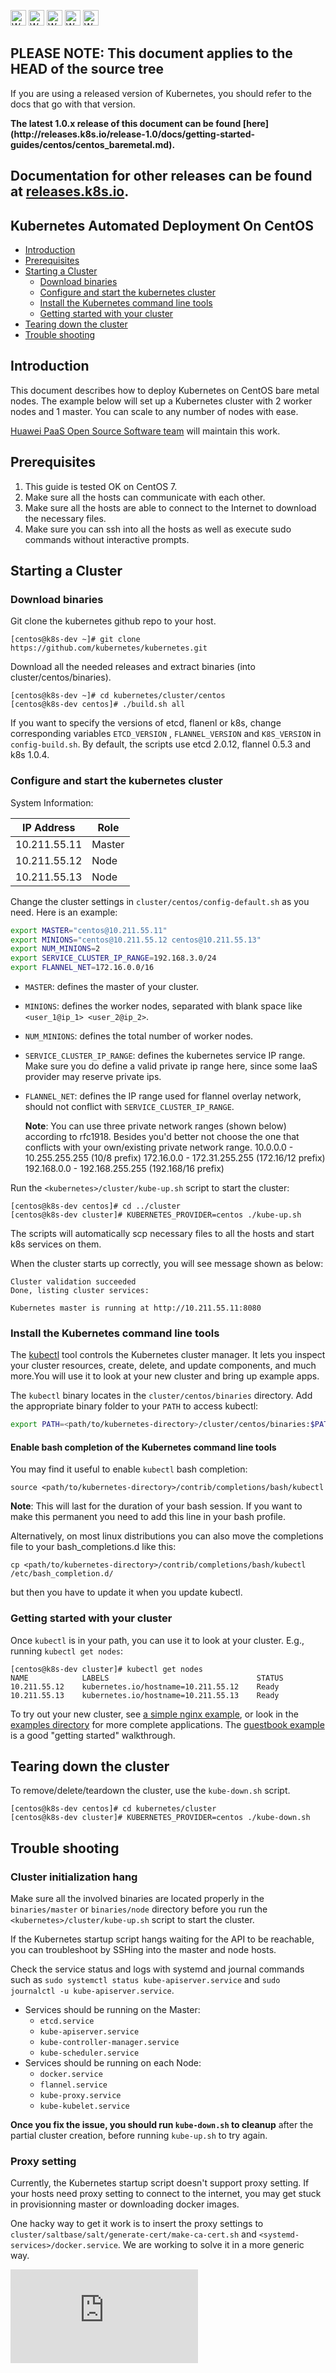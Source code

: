 <!-- BEGIN MUNGE: UNVERSIONED_WARNING -->

<!-- BEGIN STRIP_FOR_RELEASE -->

<img src="http://kubernetes.io/img/warning.png" alt="WARNING"
     width="25" height="25">
<img src="http://kubernetes.io/img/warning.png" alt="WARNING"
     width="25" height="25">
<img src="http://kubernetes.io/img/warning.png" alt="WARNING"
     width="25" height="25">
<img src="http://kubernetes.io/img/warning.png" alt="WARNING"
     width="25" height="25">
<img src="http://kubernetes.io/img/warning.png" alt="WARNING"
     width="25" height="25">

<h2>PLEASE NOTE: This document applies to the HEAD of the source tree</h2>

If you are using a released version of Kubernetes, you should
refer to the docs that go with that version.

<strong>
The latest 1.0.x release of this document can be found
[here](http://releases.k8s.io/release-1.0/docs/getting-started-guides/centos/centos_baremetal.md).

Documentation for other releases can be found at
[releases.k8s.io](http://releases.k8s.io).
</strong>
--

<!-- END STRIP_FOR_RELEASE -->

<!-- END MUNGE: UNVERSIONED_WARNING -->
Kubernetes Automated Deployment On CentOS
------------------------------------------------

- [Introduction](#introduction)
- [Prerequisites](#prerequisites)
- [Starting a Cluster](#starting-a-cluster)
    - [Download binaries](#download-binaries)
    - [Configure and start the kubernetes cluster](#configure-and-start-the-kubernetes-cluster)
    - [Install the Kubernetes command line tools](#install-the-kubernetes-command-line-tools)
    - [Getting started with your cluster](#getting-started-with-your-cluster)
- [Tearing down the cluster](#tearing-down-the-cluster)
- [Trouble shooting](#trouble-shooting)

## Introduction

This document describes how to deploy Kubernetes on CentOS bare metal nodes. The example below will set up a Kubernetes cluster with 2 worker nodes and 1 master. You can scale to any number of nodes with ease.

[Huawei PaaS Open Source Software team](https://github.com/Huawei-PaaS) will maintain this work.

## Prerequisites

1. This guide is tested OK on CentOS 7.
2. Make sure all the hosts can communicate with each other.
3. Make sure all the hosts are able to connect to the Internet to download the necessary files.
4. Make sure you can ssh into all the hosts as well as execute sudo commands without interactive prompts.

## Starting a Cluster

### Download binaries

Git clone the kubernetes github repo to your host.

``` console
[centos@k8s-dev ~]# git clone https://github.com/kubernetes/kubernetes.git
```

Download all the needed releases and extract binaries (into cluster/centos/binaries).

``` console
[centos@k8s-dev ~]# cd kubernetes/cluster/centos
[centos@k8s-dev centos]# ./build.sh all
```

If you want to specify the versions of etcd, flanenl or k8s, change corresponding variables `ETCD_VERSION` , `FLANNEL_VERSION` and `K8S_VERSION` in `config-build.sh`. By default, the scripts use etcd 2.0.12, flannel 0.5.3 and k8s 1.0.4.

### Configure and start the kubernetes cluster

System Information:

| IP Address  |   Role   |
|-------------|----------|
|10.211.55.11 |  Master  |
|10.211.55.12 |   Node   |
|10.211.55.13 |   Node   |

Change the cluster settings in `cluster/centos/config-default.sh` as you need. Here is an example:

```bash
export MASTER="centos@10.211.55.11"
export MINIONS="centos@10.211.55.12 centos@10.211.55.13"
export NUM_MINIONS=2
export SERVICE_CLUSTER_IP_RANGE=192.168.3.0/24
export FLANNEL_NET=172.16.0.0/16
```

- `MASTER`: defines the master of your cluster.
- `MINIONS`: defines the worker nodes, separated with blank space like `<user_1@ip_1> <user_2@ip_2>`.
- `NUM_MINIONS`: defines the total number of worker nodes.
- `SERVICE_CLUSTER_IP_RANGE`: defines the kubernetes service IP range. Make sure you do define a valid private ip range here, since some IaaS provider may reserve private ips.
- `FLANNEL_NET`: defines the IP range used for flannel overlay network, should not conflict with `SERVICE_CLUSTER_IP_RANGE`.

	**Note**: You can use three private network ranges (shown below) according to rfc1918. Besides you'd better not choose the one that conflicts with your own/existing private network range.
		10.0.0.0        -   10.255.255.255  (10/8 prefix)
		172.16.0.0      -   172.31.255.255  (172.16/12 prefix)
		192.168.0.0     -   192.168.255.255 (192.168/16 prefix)

Run the `<kubernetes>/cluster/kube-up.sh` script to start the cluster:

```console
[centos@k8s-dev centos]# cd ../cluster
[centos@k8s-dev cluster]# KUBERNETES_PROVIDER=centos ./kube-up.sh
```

The scripts will automatically scp necessary files to all the hosts and start k8s services on them.

When the cluster starts up correctly, you will see message shown as below:

```console
Cluster validation succeeded
Done, listing cluster services:

Kubernetes master is running at http://10.211.55.11:8080
```

### Install the Kubernetes command line tools

The [kubectl](../../user-guide/kubectl/kubectl.md) tool controls the Kubernetes cluster manager. It lets you inspect your cluster resources, create, delete, and update components, and much more.You will use it to look at your new cluster and bring up example apps.

The `kubectl` binary locates in the `cluster/centos/binaries` directory.
Add the appropriate binary folder to your `PATH` to access kubectl:

```bash
export PATH=<path/to/kubernetes-directory>/cluster/centos/binaries:$PATH
```

#### Enable bash completion of the Kubernetes command line tools

You may find it useful to enable `kubectl` bash completion:

```
source <path/to/kubernetes-directory>/contrib/completions/bash/kubectl
```

**Note**: This will last for the duration of your bash session. If you want to make this permanent you need to add this line in your bash profile.

Alternatively, on most linux distributions you can also move the completions file to your bash_completions.d like this:

```
cp <path/to/kubernetes-directory>/contrib/completions/bash/kubectl /etc/bash_completion.d/
```

but then you have to update it when you update kubectl.

### Getting started with your cluster

Once `kubectl` is in your path, you can use it to look at your cluster. E.g., running `kubectl get nodes`:

```console
[centos@k8s-dev cluster]# kubectl get nodes
NAME            LABELS                                 STATUS
10.211.55.12    kubernetes.io/hostname=10.211.55.12    Ready
10.211.55.13    kubernetes.io/hostname=10.211.55.13    Ready
```

To try out your new cluster, see [a simple nginx example](../../user-guide/simple-nginx.md), or look in the [examples directory](../../../examples/) for more complete applications. The [guestbook example](../../../examples/guestbook/) is a good "getting started" walkthrough.

## Tearing down the cluster

To remove/delete/teardown the cluster, use the `kube-down.sh` script.

```console
[centos@k8s-dev centos]# cd kubernetes/cluster
[centos@k8s-dev cluster]# KUBERNETES_PROVIDER=centos ./kube-down.sh
```

## Trouble shooting

### Cluster initialization hang

Make sure all the involved binaries are located properly in the `binaries/master` or `binaries/node` directory before you run the `<kubernetes>/cluster/kube-up.sh` script to start the cluster.

If the Kubernetes startup script hangs waiting for the API to be reachable, you can troubleshoot by SSHing into the master and node hosts.

Check the service status and logs with systemd and journal commands such as `sudo systemctl status kube-apiserver.service` and `sudo journalctl -u kube-apiserver.service`.

- Services should be running on the Master:
	- `etcd.service`
    - `kube-apiserver.service`
    - `kube-controller-manager.service`
    - `kube-scheduler.service`
- Services should be running on each Node:
	- `docker.service`
	- `flannel.service`
	- `kube-proxy.service`
	- `kube-kubelet.service`

**Once you fix the issue, you should run `kube-down.sh` to cleanup** after the partial cluster creation, before running `kube-up.sh` to try again.

### Proxy setting

Currently, the Kubernetes startup script doesn't support proxy setting. If your hosts need proxy setting to connect to the internet, you may get stuck in provisionning master or downloading docker images.

One hacky way to get it work is to insert the proxy settings to `cluster/saltbase/salt/generate-cert/make-ca-cert.sh` and `<systemd-services>/docker.service`. We are working to solve it in a more generic way.

<!-- BEGIN MUNGE: GENERATED_ANALYTICS -->
[![Analytics](https://kubernetes-site.appspot.com/UA-36037335-10/GitHub/docs/getting-started-guides/centos/centos_baremetal.md?pixel)]()
<!-- END MUNGE: GENERATED_ANALYTICS -->
